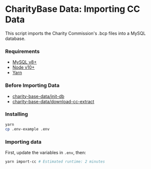 # CharityBase Data: Importing CC Data

This script imports the Charity Commission's .bcp files into a MySQL database.

### Requirements

- [MySQL v8+](https://www.mysql.com)
- [Node v10+](https://nodejs.org)
- [Yarn](https://yarnpkg.com)

### Before Importing Data

- [charity-base-data/init-db](../init-db)
- [charity-base-data/download-cc-extract](../download-cc-extract)

### Installing

```bash
yarn
cp .env-example .env
```

### Importing data

First, update the variables in `.env`, then:

```bash
yarn import-cc # Estimated runtime: 2 minutes
```
